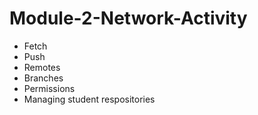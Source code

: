 # Module-2-Network-Activity

* Fetch
* Push
* Remotes
* Branches
* Permissions
* Managing student respositories
